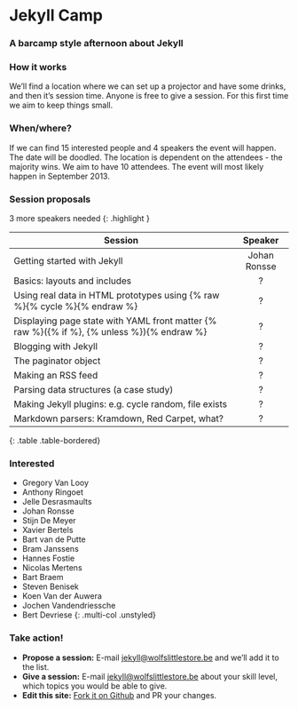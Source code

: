 
# Jekyll Camp

### A barcamp style afternoon about Jekyll

### How it works

We’ll find a location where we can set up a projector and have some drinks, and then it’s session time. Anyone is free to give a session. For this first time we aim to keep things small.

### When/where?

If we can find 15 interested people and 4 speakers the event
will happen. The date will be doodled. The location is dependent
on the attendees - the majority wins. We aim to have 10
attendees. The event will most likely happen in September 2013.

### Session proposals

3 more speakers needed
{: .highlight }

| Session                                                                                      | Speaker              |
| -------------------------------------------------------------------------------------------- |:--------------------:|
| Getting started with Jekyll                                                                  | Johan Ronsse         |
| Basics: layouts and includes                                                                 | ?                    |
| Using real data in HTML prototypes using {% raw %}{% cycle %}{% endraw %}                    | ?                    |
| Displaying page state with YAML front matter {% raw %}({% if %}, {% unless %}){% endraw %}   | ?                    |
| Blogging with Jekyll                                                                         | ?                    |
|     The paginator object                                                                     | ?                    |
|     Making an RSS feed                                                                       | ?                    |
| Parsing data structures (a case study)                                                       | ?                    |
| Making Jekyll plugins: e.g. cycle random, file exists                                        | ?                    |
| Markdown parsers: Kramdown, Red Carpet, what?                                                | ?                    |
{: .table .table-bordered}
  
###  Interested

* Gregory Van Looy
* Anthony Ringoet
* Jelle Desrasmaults
* Johan Ronsse
* Stijn De Meyer
* Xavier Bertels
* Bart van de Putte
* Bram Janssens
* Hannes Fostie
* Nicolas Mertens
* Bart Braem 
* Steven Benisek
* Koen Van der Auwera
* Jochen Vandendriessche
* Bert Devriese
{: .multi-col .unstyled}


### Take action!

* **Propose a session:** E-mail [jekyll@wolfslittlestore.be](mailto:jekyll@wolfslittlestore.be) and we’ll add it to the list.
* **Give a session:** E-mail [jekyll@wolfslittlestore.be](mailto:jekyll@wolfslittlestore.be) about your skill level, which topics you would be able to give.
* **Edit this site:** [Fork it on Github](https://github.com/Wolfr/jekyll-camp) and PR your changes.